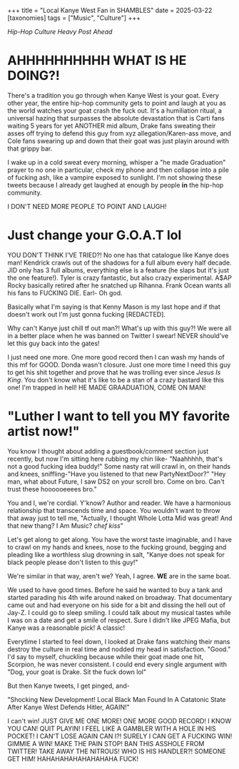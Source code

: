 +++
title = "Local Kanye West Fan in SHAMBLES"
date = 2025-03-22
[taxonomies]
tags = ["Music", "Culture"]
+++

*Hip-Hop Culture Heavy Post Ahead*

# AHHHHHHHHHH WHAT IS HE DOING?!

There's a tradition you go through when Kanye West is your goat. Every other year, the entire hip-hop community gets to point and laugh at you as the world watches your goat crash the fuck out. It's a humiliation ritual, a universal hazing that surpasses the absolute devastation that is Carti fans waiting 5 years for yet ANOTHER mid album, Drake fans sweating their asses off trying to defend this guy from xyz allegation/Karen-ass move, and Cole fans swearing up and down that their goat was just playin around with that grippy bar.

I wake up in a cold sweat every morning, whisper a "he made Graduation" prayer to no one in particular, check my phone and then collapse into a pile of fucking ash, like a vampire exposed to sunlight. I'm not showing these tweets because I already get laughed at enough by people **in** the hip-hop community.

I DON'T NEED MORE PEOPLE TO POINT AND LAUGH!

# Just change your G.O.A.T lol

YOU DON'T THINK I'VE TRIED?! No one has that catalogue like Kanye does man! Kendrick crawls out of the shadows for a full album every half decade. JID only has 3 full albums, everything else is a feature (he slaps but it's just the one feature!). Tyler is crazy fantastic, but also crazy experimental. A$AP Rocky basically retired after he snatched up Rihanna. Frank Ocean wants all his fans to FUCKING DIE. Earl- Oh god.

Basically what I'm saying is that Kenny Mason is my last hope and if that doesn't work out I'm just gonna fucking [REDACTED].

Why can't Kanye just chill tf out man?! What's up with this guy?! We were all in a better place when he was banned on Twitter I swear! NEVER should've let this guy back into the gates!

I just need one more. One more good record then I can wash my hands of this mf for GOOD. Donda wasn't closure. Just one more time I need this guy to get his shit together and prove that he was trolling ever since *Jesus Is King*. You don't know what it's like to be a stan of a crazy bastard like this one! I'm trapped in hell! HE MADE GRAADUATION, COME ON MAN!

# "Luther I want to tell you MY favorite artist now!"

You know I thought about adding a guestbook/comment section just recently, but now I'm sitting here rubbing my chin like- "Naahhhhh, that's not a good fucking idea buddy!" Some nasty rat will crawl in, on their hands and knees, sniffling-"Have you listened to that new PartyNextDoor?" "Hey man, what about Future, I saw DS2 on your scroll bro. Come on bro. Can't trust these hoooooeeees bro."

You and I, we're cordial. Y'know? Author and reader. We have a harmonious relationship that transcends time and space. You wouldn't want to throw that away just to tell me, "Actually, I thought Whole Lotta Mid was great! And that new thang? I Am Music? *chef kiss*"

Let's get along to get along. You have the worst taste imaginable, and I have to crawl on my hands and knees, nose to the fucking ground, begging and pleading like a worthless slug drowning in salt, "Kanye does not speak for black people please don't listen to this guy!"

We're similar in that way, aren't we? Yeah, I agree. **WE** are in the same boat.

We used to have good times. Before he said he wanted to buy a tank and started parading his 4th wife around naked on broadway. That documentary came out and had everyone on his side for a bit and dissing the hell out of Jay-Z. I could go to sleep smiling. I could talk about my musical tastes while I was on a date and get a smile of respect. Sure I didn't like JPEG Mafia, but Kanye was a reasonable pick! A classic!

Everytime I started to feel down, I looked at Drake fans watching their mans destroy the culture in real time and nodded my head in satisfaction. "Good." I'd say to myself, chuckling because while their goat made one hit, Scorpion, he was never consistent. I could end every single argument with "Dog, your goat is Drake. Sit the fuck down lol"

But then Kanye tweets, I get pinged, and-

"Shocking New Development! Local Black Man Found In A Catatonic State After Kanye West Defends Hitler, AGAIN!"

I can't win! JUST GIVE ME ONE MORE! ONE MORE GOOD RECORD! I KNOW YOU CAN! QUIT PLAYIN! I FEEL LIKE A GAMBLER WITH A HOLE IN HIS POCKET! I CAN'T LOSE AGAIN CAN I?! SURELY I CAN GET A FUCKING WIN! GIMMIE A WIN! MAKE THE PAIN STOP! BAN THIS ASSHOLE FROM TWITTER! TAKE AWAY THE NITROUS! WHO IS HIS HANDLER?! SOMEONE GET HIM! HAHAHAHAHAHAHAHAHA FUCK!